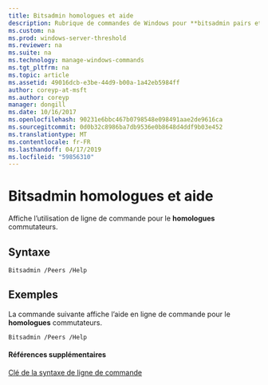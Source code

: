 ```yaml
---
title: Bitsadmin homologues et aide
description: Rubrique de commandes de Windows pour **bitsadmin pairs et aider à** -affiche l’utilisation de ligne de commande pour le **homologues** commutateurs.
ms.custom: na
ms.prod: windows-server-threshold
ms.reviewer: na
ms.suite: na
ms.technology: manage-windows-commands
ms.tgt_pltfrm: na
ms.topic: article
ms.assetid: 49016dcb-e3be-44d9-b00a-1a42eb5984ff
author: coreyp-at-msft
ms.author: coreyp
manager: dongill
ms.date: 10/16/2017
ms.openlocfilehash: 90231e6bbc467b0798548e098491aae2de9616ca
ms.sourcegitcommit: 0d0b32c8986ba7db9536e0b8648d4ddf9b03e452
ms.translationtype: MT
ms.contentlocale: fr-FR
ms.lasthandoff: 04/17/2019
ms.locfileid: "59856310"
---
```

# <a name="bitsadmin-peers-and-help"></a>Bitsadmin homologues et aide



Affiche l’utilisation de ligne de commande pour le **homologues** commutateurs.

## <a name="syntax"></a>Syntaxe

```
Bitsadmin /Peers /Help 
```

## <a name="BKMK_examples"></a>Exemples

La commande suivante affiche l’aide en ligne de commande pour le **homologues** commutateurs.
```
Bitsadmin /Peers /Help
```

#### <a name="additional-references"></a>Références supplémentaires

[Clé de la syntaxe de ligne de commande](command-line-syntax-key.md)